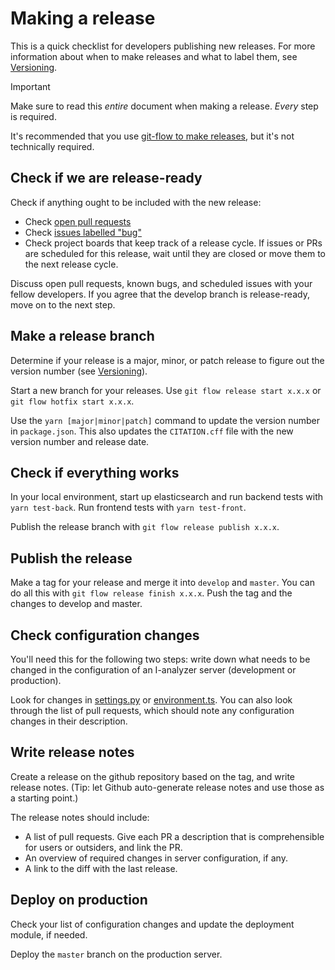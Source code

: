 # Making a release

This is a quick checklist for developers publishing new releases. For more information about when to make releases and what to label them, see [Versioning](./Versioning.md).

> [!IMPORTANT]
> Make sure to read this *entire* document when making a release. *Every* step is required.

It's recommended that you use [git-flow to make releases](https://danielkummer.github.io/git-flow-cheatsheet/#release), but it's not technically required.

## Check if we are release-ready

Check if anything ought to be included with the new release:

- Check [open pull requests](https://github.com/UUDigitalHumanitieslab/I-analyzer/pulls)
- Check [issues labelled "bug"](https://github.com/UUDigitalHumanitieslab/I-analyzer/issues?q=is%3Aissue+is%3Aopen+label%3Abug)
- Check project boards that keep track of a release cycle. If issues or PRs are scheduled for this release, wait until they are closed or move them to the next release cycle.

Discuss open pull requests, known bugs, and scheduled issues with your fellow developers. If you agree that the develop branch is release-ready, move on to the next step.

## Make a release branch

Determine if your release is a major, minor, or patch release to figure out the version number (see [Versioning](./Versioning.md)).

Start a new branch for your releases. Use `git flow release start x.x.x` or `git flow hotfix start x.x.x`.


Use the `yarn [major|minor|patch]` command to update the version number in `package.json`. This also updates the `CITATION.cff` file with the new version number and release date.

## Check if everything works

In your local environment, start up elasticsearch and run backend tests with `yarn test-back`. Run frontend tests with `yarn test-front`.

Publish the release branch with `git flow release publish x.x.x`.

## Publish the release

Make a tag for your release and merge it into `develop` and `master`. You can do all this with `git flow release finish x.x.x`. Push the tag and the changes to develop and master.

## Check configuration changes

You'll need this for the following two steps: write down what needs to be changed in the configuration of an I-analyzer server (development or production).

Look for changes in [settings.py](/backend/ianalyzer/settings.py) or [environment.ts](/frontend/src/environments/environment.ts). You can also look through the list of pull requests, which should note any configuration changes in their description.

## Write release notes

Create a release on the github repository based on the tag, and write release notes. (Tip: let Github auto-generate release notes and use those as a starting point.)

The release notes should include:
- A list of pull requests. Give each PR a description that is comprehensible for users or outsiders, and link the PR.
- An overview of required changes in server configuration, if any.
- A link to the diff with the last release.

## Deploy on production

Check your list of configuration changes and update the deployment module, if needed.

Deploy the `master` branch on the production server.
